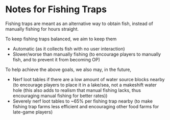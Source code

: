 # Notes for Fishing Traps

Fishing traps are meant as an alternative way to obtain fish, instead of manually fishing for hours straight.

To keep fishing traps balanced, we aim to keep them

- Automatic (as it collects fish with no user interaction)
- Slower/worse than manually fishing (to encourage players to manually fish, and to prevent it from becoming OP)

To help achieve the above goals, we also may, in the future,

- Nerf loot tables if there are a low amount of water source blocks nearby (to encourage players to place it in a lake/sea, not a makeshift water hole (this also adds to realism that manual fishing lacks, thus encouraging manual fishing for better rates))
- Severely nerf loot tables to ~65% per fishing trap nearby (to make fishing trap farms less efficient and encouraging other food farms for late-game players)
